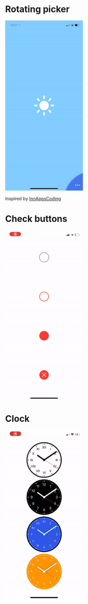 # Rotating picker

<img src="gif/rotatingPicker.gif" width="250"/>
<p>Inspired by <a href="https://www.instagram.com/innappscoding/">InnAppsCoding</a></p>

# Check buttons
<img src="gif/checkButtons.gif" width="250"/>

# Clock
<img src="gif/clock.gif" width="250"/>
